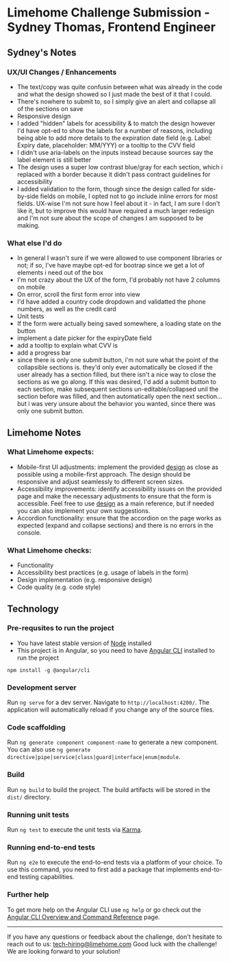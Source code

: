 # Limehome Challenge Submission - Sydney Thomas, Frontend Engineer

## Sydney's Notes

### UX/UI Changes / Enhancements

- The text/copy was quite confusin between what was already in the code and what the design showed so I just made the best of it that I could.
- There's nowhere to submit to, so I simply give an alert and collapse all of the sections on save
- Responsive design
- I added "hidden" labels for acessibility & to match the design however I'd have opt-ed to show the labels for a number of reasons, including being able to add more details to the expiration date field (e.g. Label: Expiry date, placeholder: MM/YYY) or a tooltip to the CVV field
- I didn't use aria-labels on the inputs instead because sources say the label element is still better
- The design uses a super low contrast blue/gray for each section, which i replaced with a border because it didn't pass contract guidelines for accessibility
- I added validation to the form, though since the design called for side-by-side fields on mobile, I opted not to go include inline errors for most fields. UX-wise I'm not sure how I feel about it - in fact, I am sure I don't like it, but to improve this would have required a much larger redesign and I'm not sure about the scope of changes I am supposed to be making.

### What else I'd do

- In general I wasn't sure if we were allowed to use component libraries or not; if so, I've have maybe opt-ed for bootrap since we get a lot of elements i need out of the box
- I'm not crazy about the UX of the form, I'd probably not have 2 columns on mobile
- On error, scroll the first form error into view
- I'd have added a country code dropdown and validatted the phone numbers, as well as the credit card
- Unit tests
- If the form were actually being saved somewhere, a loading state on the button
- implement a date picker for the expiryDate field
- add a tooltip to explain what CVV is
- add a progress bar
- since there is only one submit button, i'm not sure what the point of the collapsible sections is. they'd only ever automatically be closed if the user already has a section filled, but there isn't a nice way to close the sections as we go along. If this was desired, I'd add a submit button to each section, make subsequent sections un-editable/collapsed unil the section before was filled, and then automatically open the next section... but i was very unsure about the behavior you wanted, since there was only one submit button.

## Limehome Notes

### What Limehome expects:

- Mobile-first UI adjustments: implement the provided [design](#design-materials) as close as possible using a mobile-first approach. The design should be responsive and adjust seamlessly to different screen sizes.
- Accessibility improvements: identify accessibility issues on the provided page and make the necessary adjustments to ensure that the form is accessible. Feel free to use [design](#design-materials) as a main reference, but if needed you can also implement your own suggestions.
- Accordion functionality: ensure that the accordion on the page works as expected (expand and collapse sections) and there is no errors in the console.

### What Limehome checks:

- Functionality
- Accessibility best practices (e.g. usage of labels in the form)
- Design implementation (e.g. responsive design)
- Code quality (e.g. code style)

## Technology

### Pre-requsites to run the project

- You have latest stable version of [Node](https://nodejs.org/en/download/) installed
- This project is in Angular, so you need to have [Angular CLI](https://github.com/angular/angular-cli) installed to run the project

```
npm install -g @angular/cli
```

### Development server

Run `ng serve` for a dev server. Navigate to `http://localhost:4200/`. The application will automatically reload if you change any of the source files.

### Code scaffolding

Run `ng generate component component-name` to generate a new component. You can also use `ng generate directive|pipe|service|class|guard|interface|enum|module`.

### Build

Run `ng build` to build the project. The build artifacts will be stored in the `dist/` directory.

### Running unit tests

Run `ng test` to execute the unit tests via [Karma](https://karma-runner.github.io).

### Running end-to-end tests

Run `ng e2e` to execute the end-to-end tests via a platform of your choice. To use this command, you need to first add a package that implements end-to-end testing capabilities.

### Further help

To get more help on the Angular CLI use `ng help` or go check out the [Angular CLI Overview and Command Reference](https://angular.io/cli) page.

<hr />

If you have any questions or feedback about the challenge, don't hesitate to reach out to us: tech-hiring@limehome.com
Good luck with the challenge! We are looking forward to your solution!
